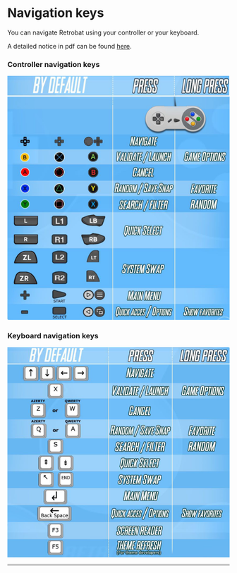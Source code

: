# Navigation keys

You can navigate Retrobat using your controller or your keyboard.

A detailed notice in pdf can be found [here](http://retrobat.ovh/notice/notice.pdf).

### **Controller navigation keys**

![](<../.gitbook/assets/image (3) (1) (1).png>)



### **Keyboard navigation keys**

****![](<../.gitbook/assets/image (1) (1).png>)****

****
